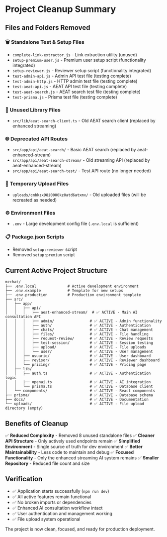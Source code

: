 # Project Cleanup Summary

## Files and Folders Removed

### 🗑️ **Standalone Test & Setup Files**
- `complete-link-extractor.js` - Link extraction utility (unused)
- `setup-premium-user.js` - Premium user setup script (functionality integrated)
- `setup-reviewer.js` - Reviewer setup script (functionality integrated)
- `test-admin-api.js` - Admin API test file (testing complete)
- `test-admin-http.js` - HTTP admin test file (testing complete)
- `test-aeat-api.js` - AEAT API test file (testing complete)
- `test-aeat-search.js` - AEAT search test file (testing complete)
- `test-prisma.js` - Prisma test file (testing complete)

### 📂 **Unused Library Files**
- `src/lib/aeat-search-client.ts` - Old AEAT search client (replaced by enhanced streaming)

### 🌐 **Deprecated API Routes**
- `src/app/api/aeat-search/` - Basic AEAT search (replaced by aeat-enhanced-stream)
- `src/app/api/aeat-search-stream/` - Old streaming API (replaced by aeat-enhanced-stream)
- `src/app/api/aeat-search-test/` - Test API route (no longer needed)

### 📁 **Temporary Upload Files**
- `uploads/cmbkzx98i0000kz0atd6atxmx/` - Old uploaded files (will be recreated as needed)

### ⚙️ **Environment Files**
- `.env` - Large development config file (`.env.local` is sufficient)

### 📋 **Package.json Scripts**
- Removed `setup:reviewer` script
- Removed `setup:premium` script

## Current Active Project Structure

```
mzchat/
├── .env.local              # Active development environment
├── .env.example            # Template for new setups
├── .env.production         # Production environment template
├── src/
│   ├── app/
│   │   ├── api/
│   │   │   ├── aeat-enhanced-stream/  # ✅ ACTIVE - Main AI consultation API
│   │   │   ├── admin/                # ✅ ACTIVE - Admin functionality
│   │   │   ├── auth/                 # ✅ ACTIVE - Authentication
│   │   │   ├── chats/                # ✅ ACTIVE - Chat management
│   │   │   ├── files/                # ✅ ACTIVE - File handling
│   │   │   ├── request-review/       # ✅ ACTIVE - Review requests
│   │   │   ├── test-session/         # ✅ ACTIVE - Session testing
│   │   │   ├── upload/               # ✅ ACTIVE - File uploads
│   │   │   └── user/                 # ✅ ACTIVE - User management
│   │   ├── usuario/                  # ✅ ACTIVE - User dashboard
│   │   ├── revisor/                  # ✅ ACTIVE - Reviewer dashboard
│   │   └── pricing/                  # ✅ ACTIVE - Pricing page
│   ├── lib/
│   │   ├── auth.ts                   # ✅ ACTIVE - Authentication logic
│   │   ├── openai.ts                 # ✅ ACTIVE - AI integration
│   │   └── prisma.ts                 # ✅ ACTIVE - Database client
│   └── components/                   # ✅ ACTIVE - React components
├── prisma/                           # ✅ ACTIVE - Database schema
├── docs/                             # ✅ ACTIVE - Documentation
└── uploads/                          # ✅ ACTIVE - File upload directory (empty)
```

## Benefits of Cleanup

✅ **Reduced Complexity** - Removed 8 unused standalone files
✅ **Cleaner API Structure** - Only actively used endpoints remain
✅ **Simplified Environment** - Single source of truth for dev environment
✅ **Better Maintainability** - Less code to maintain and debug
✅ **Focused Functionality** - Only the enhanced streaming AI system remains
✅ **Smaller Repository** - Reduced file count and size

## Verification

- ✅ Application starts successfully (`npm run dev`)
- ✅ All active features remain functional
- ✅ No broken imports or dependencies
- ✅ Enhanced AI consultation workflow intact
- ✅ User authentication and management working
- ✅ File upload system operational

The project is now clean, focused, and ready for production deployment.

